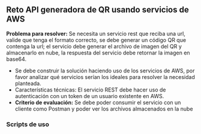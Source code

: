 ## Reto API generadora de QR usando servicios de AWS

**Problema para resolver:** Se necesita un servicio rest que reciba una url, valide que tenga el formato correcto, se debe generar un código QR que contenga la url; el servicio debe generar el archivo de imagen del QR y almacenarlo en nube, la respuesta del servicio debe retornar la imagen en base64.

- Se debe construir la solución haciendo uso de los servicios de AWS, por favor analizar qué servicios serían los ideales para resolver la necesidad planteada.
- Características técnicas: El servicio REST debe hacer uso de autenticación con un token de un usuario existente en AWS.
- **Criterio de evaluación:**
  Se debe poder consumir el servicio con un cliente como Postman y poder ver los archivos almacenados en la nube

### Scripts de uso
